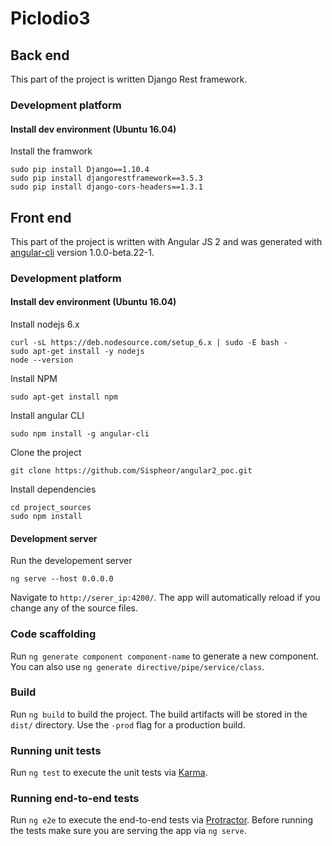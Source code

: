 # Piclodio3

## Back end
This part of the project is written Django Rest framework.

### Development platform

#### Install dev environment (Ubuntu 16.04)
Install the framwork
```
sudo pip install Django==1.10.4
sudo pip install djangorestframework==3.5.3
sudo pip install django-cors-headers==1.3.1
```



## Front end

This part of the project is written with Angular JS 2 and  was generated with [angular-cli](https://github.com/angular/angular-cli) version 1.0.0-beta.22-1.

### Development platform

#### Install dev environment (Ubuntu 16.04)

Install nodejs 6.x
```
curl -sL https://deb.nodesource.com/setup_6.x | sudo -E bash -
sudo apt-get install -y nodejs
node --version
```

Install NPM
```
sudo apt-get install npm
```

Install angular CLI
```
sudo npm install -g angular-cli
```

Clone the project
```
git clone https://github.com/Sispheor/angular2_poc.git
```

Install dependencies
```
cd project_sources
sudo npm install
```

#### Development server

Run the developement server
```
ng serve --host 0.0.0.0
```
Navigate to `http://serer_ip:4200/`. The app will automatically reload if you change any of the source files.

### Code scaffolding

Run `ng generate component component-name` to generate a new component. You can also use `ng generate directive/pipe/service/class`.

### Build

Run `ng build` to build the project. The build artifacts will be stored in the `dist/` directory. Use the `-prod` flag for a production build.

### Running unit tests

Run `ng test` to execute the unit tests via [Karma](https://karma-runner.github.io).

### Running end-to-end tests

Run `ng e2e` to execute the end-to-end tests via [Protractor](http://www.protractortest.org/).
Before running the tests make sure you are serving the app via `ng serve`.
